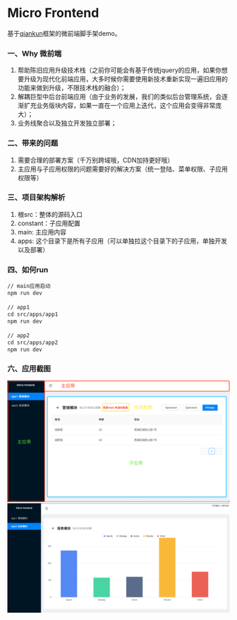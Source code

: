 # Micro Frontend
基于[qiankun](https://qiankun.umijs.org/)框架的微前端脚手架demo。

### 一、Why 微前端
1. 帮助陈旧应用升级技术栈（之前你可能会有基于传统jquery的应用，如果你想要升级为现代化前端应用，大多时候你需要使用新技术重新实现一遍旧应用的功能来做到升级，不限技术栈的融合）；
2. 解耦巨型中后台前端应用（由于业务的发展，我们的类似后台管理系统，会逐渐扩充业务版块内容，如果一直在一个应用上迭代，这个应用会变得非常庞大）；
3. 业务线聚合以及独立开发独立部署；

### 二、带来的问题
1. 需要合理的部署方案（千万别跨域哦，CDN加持更好哦）
2. 主应用与子应用权限的问题需要好的解决方案（统一登陆、菜单权限、子应用权限等）

### 三、项目架构解析
1. 根src：整体的源码入口
2. constant：子应用配置
3. main: 主应用内容
4. apps: 这个目录下是所有子应用（可以单独拉这个目录下的子应用，单独开发以及部署）

### 四、如何run
```
// main应用启动
npm run dev

// app1
cd src/apps/app1
npm run dev

// app2
cd src/apps/app2
npm run dev
```
### 六、应用截图
![应用截图1](https://github.com/ruralist-siyi/micro-frontend/blob/master/src/static/cut1.png)
![应用截图2](https://github.com/ruralist-siyi/micro-frontend/blob/master/src/static/cut2.png)